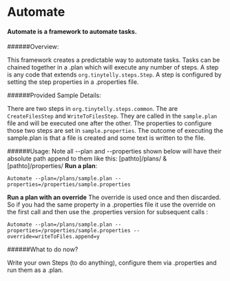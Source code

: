 Automate
========

#### Automate is a framework to automate tasks.

######Overview:

This framework creates a predictable way to automate tasks.  Tasks can be chained together in a .plan which will execute
any number of steps.  A step is any code that extends ```org.tinytelly.steps.Step```.  A step is configured by setting the step
properties in a .properties file.

######Provided Sample Details:

There are two steps in ```org.tinytelly.steps.common```.  The are ```CreateFilesStep``` and ```WriteToFilesStep```.
They are called in the ```sample.plan``` file and will be executed one after the other.  The properties to configure those two steps are set in
```sample.properties```. The outcome of executing the sample.plan is that a file is created and some text is written to the file.

######Usage: Note all --plan and --properties shown below will have their absolute path append to them like this: [pathto]/plans/ & [pathto]/properties/
**Run a plan**:

  ```Automate --plan=/plans/sample.plan --properties=/properties/sample.properties```

**Run a plan with an override** The override is used once and then discarded. So if you had the same property in a
.properties file it use the override on the first call and then use the .properties version for subsequent calls :

  ```Automate --plan=/plans/sample.plan --properties=/properties/sample.properties --override=writeToFiles.append=y```

######What to do now?

Write your own Steps (to do anything), configure them via .properties and run them as a .plan.



